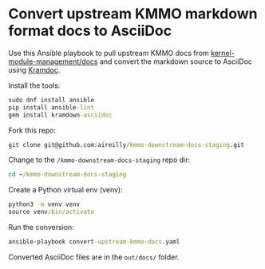 # Convert upstream KMMO markdown format docs to AsciiDoc

Use this Ansible playbook to pull upstream KMMO docs from [kernel-module-management/docs](https://github.com/rh-ecosystem-edge/kernel-module-management/tree/main/docs) and convert the markdown source to AsciiDoc using [Kramdoc](https://github.com/asciidoctor/kramdown-asciidoc).

Install the tools: 

```cmd
sudo dnf install ansible
pip install ansible-lint
gem install kramdown-asciidoc
```

Fork this repo: 

```cmd
git clone git@github.com:aireilly/kmmo-downstream-docs-staging.git
```

Change to the `/kmmo-downstream-docs-staging` repo dir:

```cmd
cd ~/kmmo-downstream-docs-staging
```

Create a Python virtual env (venv): 

```cmd
python3 -m venv venv
source venv/bin/activate
```

Run the conversion:

```cmd
ansible-playbook convert-upstream-kmmo-docs.yaml
```

Converted AsciiDoc files are in the `out/docs/` folder.
